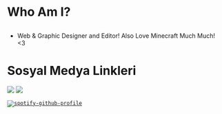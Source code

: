 <h1>
 <b>
  Who Am I?
 </b>
</h1>
<h2>
 
</h2>
<ul>
 <li>Web & Graphic Designer and Editor! Also Love Minecraft Much Much! <3</li>
</ul>

<h3>
 <h1>Sosyal Medya Linkleri</h1>
 <a href="https://open.spotify.com/user/zzykeijuuo3t2kpl6grmgo6gy" target="blank_">
  <img src="https://img.shields.io/badge/spotify%20-1ED760.svg?&style=for-the-badge&logo=spotify&logoColor=white"></a>
 <a href="https://discord.gg/ykzDraBk" target="blank_">
  <img src="https://img.shields.io/badge/discord%20-7289DA.svg?&style=for-the-badge&logo=discord&logoColor=white"></a>
</h3>

<code>[![spotify-github-profile](https://spotify-github-profile.vercel.app/api/view?uid=zzykeijuuo3t2kpl6grmgo6gy&cover_image=true&theme=default&show_offline=true&background_color=1f1f1f&interchange=false&bar_color=09ff00&bar_color_cover=false)](https://github.com/kittinan/spotify-github-profile)</code>
